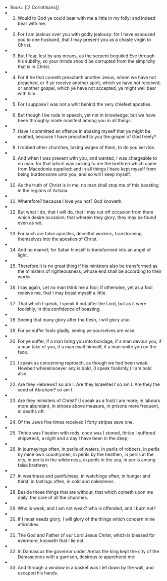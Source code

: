 - Book:: [[2 Corinthians]]
- 1. Would to God ye could bear with me a little in my folly: and indeed bear with me.
- 2. For I am jealous over you with godly jealousy: for I have espoused you to one husband, that I may present you as a chaste virgin to Christ.
- 3. But I fear, lest by any means, as the serpent beguiled Eve through his subtilty, so your minds should be corrupted from the simplicity that is in Christ.
- 4. For if he that cometh preacheth another Jesus, whom we have not preached, or if ye receive another spirit, which ye have not received, or another gospel, which ye have not accepted, ye might well bear with him.
- 5. For I suppose I was not a whit behind the very chiefest apostles.
- 6. But though I be rude in speech, yet not in knowledge; but we have been throughly made manifest among you in all things.
- 7. Have I committed an offence in abasing myself that ye might be exalted, because I have preached to you the gospel of God freely?
- 8. I robbed other churches, taking wages of them, to do you service.
- 9. And when I was present with you, and wanted, I was chargeable to no man: for that which was lacking to me the brethren which came from Macedonia supplied: and in all things I have kept myself from being burdensome unto you, and so will I keep myself.
- 10. As the truth of Christ is in me, no man shall stop me of this boasting in the regions of Achaia.
- 11. Wherefore? because I love you not? God knoweth.
- 12. But what I do, that I will do, that I may cut off occasion from them which desire occasion; that wherein they glory, they may be found even as we.
- 13. For such are false apostles, deceitful workers, transforming themselves into the apostles of Christ.
- 14. And no marvel; for Satan himself is transformed into an angel of light.
- 15. Therefore it is no great thing if his ministers also be transformed as the ministers of righteousness; whose end shall be according to their works.
- 16. I say again, Let no man think me a fool; if otherwise, yet as a fool receive me, that I may boast myself a little.
- 17. That which I speak, I speak it not after the Lord, but as it were foolishly, in this confidence of boasting.
- 18. Seeing that many glory after the flesh, I will glory also.
- 19. For ye suffer fools gladly, seeing ye yourselves are wise.
- 20. For ye suffer, if a man bring you into bondage, if a man devour you, if a man take of you, if a man exalt himself, if a man smite you on the face.
- 21. I speak as concerning reproach, as though we had been weak. Howbeit whereinsoever any is bold, (I speak foolishly,) I am bold also.
- 22. Are they Hebrews? so am I. Are they Israelites? so am I. Are they the seed of Abraham? so am I.
- 23. Are they ministers of Christ? (I speak as a fool) I am more; in labours more abundant, in stripes above measure, in prisons more frequent, in deaths oft.
- 24. Of the Jews five times received I forty stripes save one.
- 25. Thrice was I beaten with rods, once was I stoned, thrice I suffered shipwreck, a night and a day I have been in the deep;
- 26. In journeyings often, in perils of waters, in perils of robbers, in perils by mine own countrymen, in perils by the heathen, in perils in the city, in perils in the wilderness, in perils in the sea, in perils among false brethren;
- 27. In weariness and painfulness, in watchings often, in hunger and thirst, in fastings often, in cold and nakedness.
- 28. Beside those things that are without, that which cometh upon me daily, the care of all the churches.
- 29. Who is weak, and I am not weak? who is offended, and I burn not?
- 30. If I must needs glory, I will glory of the things which concern mine infirmities.
- 31. The God and Father of our Lord Jesus Christ, which is blessed for evermore, knoweth that I lie not.
- 32. In Damascus the governor under Aretas the king kept the city of the Damascenes with a garrison, desirous to apprehend me:
- 33. And through a window in a basket was I let down by the wall, and escaped his hands.
